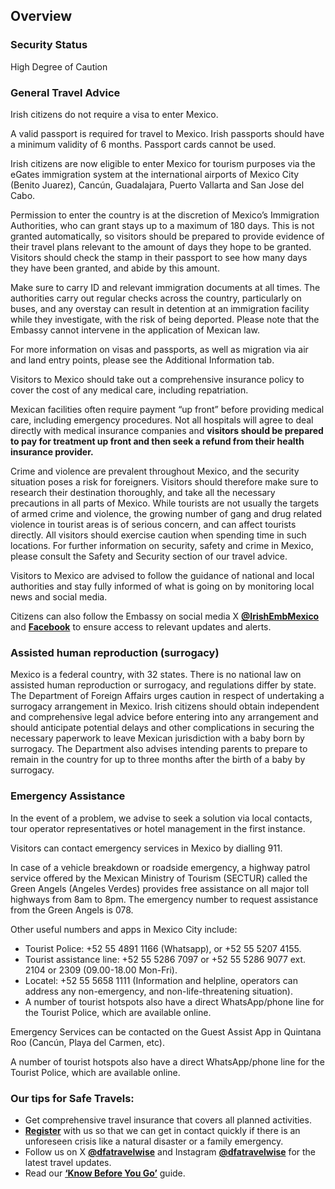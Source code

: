 ## Overview

### **Security Status**

High Degree of Caution

### **General Travel Advice**

Irish citizens do not require a visa to enter Mexico.

A valid passport is required for travel to Mexico. Irish passports should have a minimum validity of 6 months. Passport cards cannot be used.

Irish citizens are now eligible to enter Mexico for tourism purposes via the eGates immigration system at the international airports of Mexico City (Benito Juarez), Cancún, Guadalajara, Puerto Vallarta and San Jose del Cabo.

Permission to enter the country is at the discretion of Mexico’s Immigration Authorities, who can grant stays up to a maximum of 180 days. This is not granted automatically, so visitors should be prepared to provide evidence of their travel plans relevant to the amount of days they hope to be granted. Visitors should check the stamp in their passport to see how many days they have been granted, and abide by this amount.

Make sure to carry ID and relevant immigration documents at all times. The authorities carry out regular checks across the country, particularly on buses, and any overstay can result in detention at an immigration facility while they investigate, with the risk of being deported. Please note that the Embassy cannot intervene in the application of Mexican law.

For more information on visas and passports, as well as migration via air and land entry points, please see the Additional Information tab.

Visitors to Mexico should take out a comprehensive insurance policy to cover the cost of any medical care, including repatriation.

Mexican facilities often require payment “up front” before providing medical care, including emergency procedures. Not all hospitals will agree to deal directly with medical insurance companies and **visitors should be prepared to pay for treatment up front and then seek a refund from their health insurance provider.**

Crime and violence are prevalent throughout Mexico, and the security situation poses a risk for foreigners. Visitors should therefore make sure to research their destination thoroughly, and take all the necessary precautions in all parts of Mexico. While tourists are not usually the targets of armed crime and violence, the growing number of gang and drug related violence in tourist areas is of serious concern, and can affect tourists directly. All visitors should exercise caution when spending time in such locations. For further information on security, safety and crime in Mexico, please consult the Safety and Security section of our travel advice.

Visitors to Mexico are advised to follow the guidance of national and local authorities and stay fully informed of what is going on by monitoring local news and social media.

Citizens can also follow the Embassy on social media X [**@IrishEmbMexico**](https://twitter.com/IrishEmbMexico?ref_src=twsrc%5Egoogle%7Ctwcamp%5Eserp%7Ctwgr%5Eauthor) and [**Facebook**](https://www.facebook.com/IrishEmbMexico) to ensure access to relevant updates and alerts.

### **Assisted human reproduction** (**surrogacy)**

Mexico is a federal country, with 32 states. There is no national law on assisted human reproduction or surrogacy, and regulations differ by state. The Department of Foreign Affairs urges caution in respect of undertaking a surrogacy arrangement in Mexico. Irish citizens should obtain independent and comprehensive legal advice before entering into any arrangement and should anticipate potential delays and other complications in securing the necessary paperwork to leave Mexican jurisdiction with a baby born by surrogacy. The Department also advises intending parents to prepare to remain in the country for up to three months after the birth of a baby by surrogacy.

### **Emergency Assistance**

In the event of a problem, we advise to seek a solution via local contacts, tour operator representatives or hotel management in the first instance.

Visitors can contact emergency services in Mexico by dialling 911.

In case of a vehicle breakdown or roadside emergency, a highway patrol service offered by the Mexican Ministry of Tourism (SECTUR) called the Green Angels (Angeles Verdes) provides free assistance on all major toll highways from 8am to 8pm. The emergency number to request assistance from the Green Angels is 078.

Other useful numbers and apps in Mexico City include:

* Tourist Police: +52 55 4891 1166 (Whatsapp), or +52 55 5207 4155.
* Tourist assistance line: +52 55 5286 7097 or +52 55 5286 9077 ext. 2104 or 2309 (09.00-18.00 Mon-Fri).
* Locatel: +52 55 5658 1111 (Information and helpline, operators can address any non-emergency, and non-life-threatening situation).
* A number of tourist hotspots also have a direct WhatsApp/phone line for the Tourist Police, which are available online.

Emergency Services can be contacted on the Guest Assist App in Quintana Roo (Cancún, Playa del Carmen, etc).

A number of tourist hotspots also have a direct WhatsApp/phone line for the Tourist Police, which are available online.

### **Our tips for Safe Travels:**

* Get comprehensive travel insurance that covers all planned activities.
* [**Register**](https://www.ireland.ie/en/dfa/overseas-travel/citizens-registration/) with us so that we can get in contact quickly if there is an unforeseen crisis like a natural disaster or a family emergency.
* Follow us on X [**@dfatravelwise**](https://www.twitter.com/DFATravelWise) and Instagram [**@dfatravelwise**](https://www.instagram.com/dfatravelwise/) for the latest travel updates.
* Read our [**‘Know Before You Go’**](https://www.ireland.ie/en/dfa/overseas-travel/know-before-you-go/) guide.